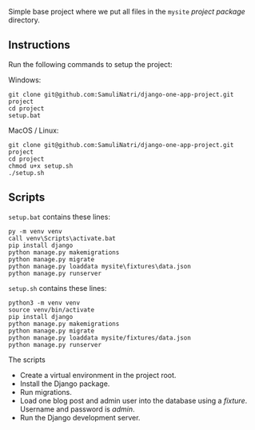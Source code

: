 Simple base project where we put all files in the `mysite` *project package* directory.  

## Instructions

Run the following commands to setup the project:

Windows:

```
git clone git@github.com:SamuliNatri/django-one-app-project.git project
cd project
setup.bat
```

MacOS / Linux:

```
git clone git@github.com:SamuliNatri/django-one-app-project.git project
cd project
chmod u+x setup.sh
./setup.sh
```

## Scripts

`setup.bat` contains these lines:

```
py -m venv venv
call venv\Scripts\activate.bat
pip install django
python manage.py makemigrations
python manage.py migrate
python manage.py loaddata mysite\fixtures\data.json
python manage.py runserver
```

`setup.sh` contains these lines:

```
python3 -m venv venv
source venv/bin/activate
pip install django
python manage.py makemigrations
python manage.py migrate
python manage.py loaddata mysite/fixtures/data.json
python manage.py runserver
```

The scripts

- Create a virtual environment in the project root.
- Install the Django package.
- Run migrations.
- Load one blog post and admin user into the database using a *fixture*. Username and password is *admin*.
- Run the Django development server.
